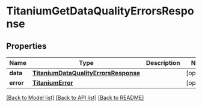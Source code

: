 # TitaniumGetDataQualityErrorsResponse


## Properties
Name | Type | Description | Notes
------------ | ------------- | ------------- | -------------
**data** | [**TitaniumDataQualityErrorsResponse**](TitaniumDataQualityErrorsResponse.md) |  | [optional] 
**error** | [**TitaniumError**](TitaniumError.md) |  | [optional] 

[[Back to Model list]](../README.md#documentation-for-models) [[Back to API list]](../README.md#documentation-for-api-endpoints) [[Back to README]](../README.md)


